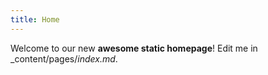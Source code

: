 ```yaml
---
title: Home
---
```


Welcome to our new <strong class="text-primary">awesome static homepage</strong>! Edit me in _content/pages/_index.md_.
